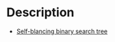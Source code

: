 # Description
  - [Self-blancing binary search tree](https://en.wikipedia.org/wiki/Self-balancing_binary_search_tree)


